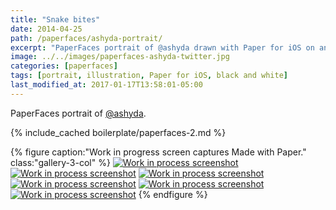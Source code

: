 ```yaml
---
title: "Snake bites"
date: 2014-04-25
path: /paperfaces/ashyda-portrait/
excerpt: "PaperFaces portrait of @ashyda drawn with Paper for iOS on an iPad."
image: ../../images/paperfaces-ashyda-twitter.jpg
categories: [paperfaces]
tags: [portrait, illustration, Paper for iOS, black and white]
last_modified_at: 2017-01-17T13:58:01-05:00
---
```


PaperFaces portrait of [@ashyda](https://twitter.com/ashyda).

{% include_cached boilerplate/paperfaces-2.md %}

{% figure caption:"Work in progress screen captures Made with Paper." class:"gallery-3-col" %}
[![Work in process screenshot](../../images/paperfaces-ashyda-process-1-600.jpg)](../../images/paperfaces-ashyda-process-1-lg.jpg)
[![Work in process screenshot](../../images/paperfaces-ashyda-process-2-600.jpg)](../../images/paperfaces-ashyda-process-2-lg.jpg)
[![Work in process screenshot](../../images/paperfaces-ashyda-process-3-600.jpg)](../../images/paperfaces-ashyda-process-3-lg.jpg)
[![Work in process screenshot](../../images/paperfaces-ashyda-process-4-600.jpg)](../../images/paperfaces-ashyda-process-4-lg.jpg)
[![Work in process screenshot](../../images/paperfaces-ashyda-process-5-600.jpg)](../../images/paperfaces-ashyda-process-5-lg.jpg)
[![Work in process screenshot](../../images/paperfaces-ashyda-process-6-600.jpg)](../../images/paperfaces-ashyda-process-6-lg.jpg)
{% endfigure %}

